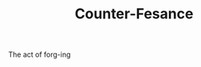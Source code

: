 ---
title: Counter-Fesance
letter: C
permalink: "/definitions/bld-counter-fesance.html"
body: The act of forg-ing
published_at: '2018-07-07'
source: Black's Law Dictionary 2nd Ed (1910)
layout: post
---